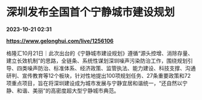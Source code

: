 # 深圳发布全国首个宁静城市建设规划

**2023-10-21 02:31**

**https://www.gelonghui.com/live/1256106**

格隆汇10月21日｜此次出台的《宁静城市建设规划》遵循“源头控增、消除存量、建立长效机制”的思路，全链条、系统性谋划深圳噪声污染防治工作，围绕规划引导、四类噪声防治、标准体系、经济政策、监管执法、能力建设、科技支撑、沟通研判、宣传教育等12个板块，针对性地提出100项规划任务、27条重要政策和72项重点项目，旨在将深圳建设成为城市发展与宁静宜居和谐统一，“还自然以宁静、和谐、美丽”的高密度超大型宁静城市典范。